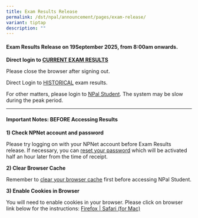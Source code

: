 ```yaml
---
title: Exam Results Release
permalink: /dst/npal/announcement/pages/exam-release/
variant: tiptap
description: ""
---
```

<h4>Exam Results Release on <strong>19September 2025</strong>, from <strong>8:00am onwards</strong>.​</h4>
<p><strong>Direct login to <a href="https://npalstudent.np.edu.sg/psc/student/EMPLOYEE/SA/c/N_XM_CUR_TRM_RSLT.N_XM_CURTRM_RLT_FL.GBL" rel="noopener noreferrer nofollow" target="_blank">CURRENT EXAM RESULTS</a></strong>
</p>
<p>Please close the browser after signing out.</p>
<p>Direct Login to <a href="https://npalstudent.np.edu.sg/psc/student/EMPLOYEE/SA/c/N_SELF_SERVICE.N_SS_EXAM_HIST_FL.GBL" rel="noopener noreferrer nofollow" target="_blank">HISTORICAL</a> exam
results.</p>
<p>For other matters, please login to <a href="https://npalstudent.np.edu.sg" rel="noopener noreferrer nofollow" target="_blank">NPal Student</a>. The system may be
slow during the peak period.</p>
<hr>
<h4>Important Notes: BEFORE Accessing Results</h4>
<p><strong>1) Check NPNet account and password</strong>
</p>
<p>Please try logging on with your NPNet account before Exam Results release.
If necessary, you can <a href="https://www1.np.edu.sg/cc/std_acct/pwdreset/pwdforget.aspx" rel="noopener noreferrer nofollow" target="_blank">reset your password</a> which
will be activated half an&nbsp;hour later from the time of receipt.</p>
<p><strong>2) Clear Browser Cache</strong>
</p>
<p>Remember to <a href="/dst/npal/s2bc5755/student/pages/npal-clearcache" rel="noopener noreferrer nofollow" target="_blank">clear your browser cache</a> first
before accessing NPal Student.</p>
<p><strong>3) Enable Cookies in Browser</strong>
</p>
<p>​You will need to enable cookies in your browser. Please click on browser
link below for the instructions:​​&nbsp;<a href="/dst/npal/announcement/pages/enable-cookie/" rel="noopener noreferrer nofollow" target="_blank">Firefox | Safari (for Mac)</a>
</p>